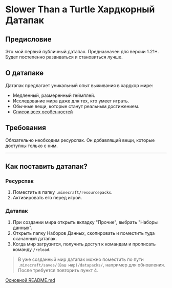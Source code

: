 # Slower Than a Turtle Хардкорный Датапак

## Предисловие

Это мой первый публичный датапак. Предназначен для версии 1.21+. Будет постепенно развиваться и становиться лучше.

## О датапаке

Датапак предлагает уникальный опыт выживания в хардкор мире:
* Медленный, размеренный геймплей.
* Исследование мира даже для тех, кто умеет играть.
* Обычные вещи, которые станут реальным достижением.
* [Список всех особенностей](features_list.md)

## Требования

Обязательно необходим ресурспак. Он добавлящий вещи, которые доступны только с ним.

---

## Как поставить датапак?

### Ресурспак

1. Поместить в папку ```.minecraft/resourcepacks```.
2. Активировать его перед игрой.

### Датапак

1. При создании мира открыть вкладку "Прочие", выбрать "Наборы данных".
2. Открыть папку Наборов Данных, скопировать и поместить туда скачанный датапак.
3. Когда мир загрузится, получить доступ к командам и прописать команду `/reload`.

> В уже созданный мир датапак можно поместить по пути ```.minecraft/saves/(Ваш мир)/datapacks/```, например для обновления. После требуется повторить пункт 4.

[Основной README.md](../../README.md)
